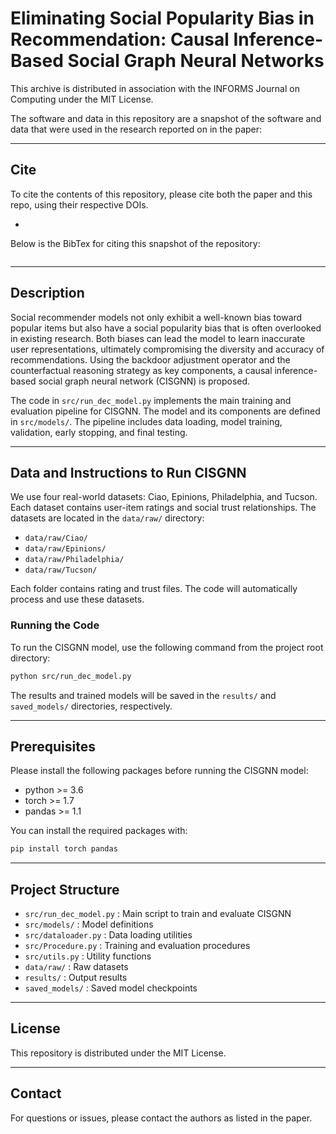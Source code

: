 # Eliminating Social Popularity Bias in Recommendation: Causal Inference-Based Social Graph Neural Networks

This archive is distributed in association with the INFORMS Journal on Computing under the MIT License.

The software and data in this repository are a snapshot of the software and data that were used in the research reported on in the paper:



---

## Cite
To cite the contents of this repository, please cite both the paper and this repo, using their respective DOIs.

-

Below is the BibTex for citing this snapshot of the repository:

```bibtex

```

---

## Description
Social recommender models not only exhibit a well-known bias toward popular items but also have a social popularity bias that 
is often overlooked in existing research. Both biases can lead the model to learn inaccurate user representations, 
ultimately compromising the diversity and accuracy of recommendations. Using the backdoor adjustment operator and the 
counterfactual reasoning strategy as key components, a causal inference-based 
social graph neural network (CISGNN) is proposed.

The code in `src/run_dec_model.py` implements the main training and evaluation pipeline for CISGNN. 
The model and its components are defined in `src/models/`. 
The pipeline includes data loading, model training, validation, early stopping, and final testing.

---

## Data and Instructions to Run CISGNN

We use four real-world datasets: Ciao, Epinions, Philadelphia, and Tucson. Each dataset contains user-item ratings and social trust relationships. The datasets are located in the `data/raw/` directory:

- `data/raw/Ciao/`
- `data/raw/Epinions/`
- `data/raw/Philadelphia/`
- `data/raw/Tucson/`

Each folder contains rating and trust files. The code will automatically process and use these datasets.

### Running the Code

To run the CISGNN model, use the following command from the project root directory:

```bash
python src/run_dec_model.py
```

The results and trained models will be saved in the `results/` and `saved_models/` directories, respectively.

---

## Prerequisites

Please install the following packages before running the CISGNN model:

- python >= 3.6
- torch >= 1.7
- pandas >= 1.1

You can install the required packages with:

```bash
pip install torch pandas
```

---

## Project Structure

- `src/run_dec_model.py` : Main script to train and evaluate CISGNN
- `src/models/` : Model definitions
- `src/dataloader.py` : Data loading utilities
- `src/Procedure.py` : Training and evaluation procedures
- `src/utils.py` : Utility functions
- `data/raw/` : Raw datasets
- `results/` : Output results
- `saved_models/` : Saved model checkpoints

---

## License

This repository is distributed under the MIT License.

---

## Contact

For questions or issues, please contact the authors as listed in the paper.
